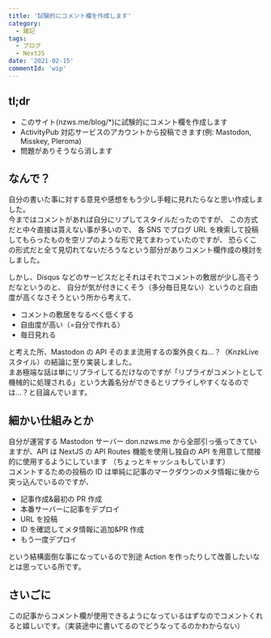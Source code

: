```yaml
---
title: '試験的にコメント欄を作成します'
category:
  - 雑記
tags:
  - ブログ
  - NextJS
date: '2021-02-15'
commentId: 'wip'
---
```


## tl;dr

- このサイト(nzws.me/blog/\*)に試験的にコメント欄を作成します
- ActivityPub 対応サービスのアカウントから投稿できます(例: Mastodon, Misskey, Pleroma)
- 問題がありそうなら消します

## なんで？

自分の書いた事に対する意見や感想をもう少し手軽に見れたらなと思い作成しました。  
今まではコメントがあれば自分にリプしてスタイルだったのですが、
この方式だと中々直接は貰えない事が多いので、
各 SNS でブログ URL を検索して投稿してもらったものを空リプのような形で見てまわっていたのですが、
恐らくこの形式だと全て見切れてないだろうなという部分がありコメント欄作成の検討をしました。

しかし、Disqus などのサービスだとそれはそれでコメントの敷居が少し高そうだなというのと、
自分が気が付きにくそう（多分毎日見ない）というのと自由度が高くなさそうという所から考えて、

- コメントの敷居をなるべく低くする
- 自由度が高い（=自分で作れる）
- 毎日見れる

と考えた所、Mastodon の API そのまま流用するの案外良くね...？（KnzkLive スタイル）の結論に至り実装しました。  
まあ極端な話は単にリプライしてるだけなのですが「リプライがコメントとして機械的に処理される」という大義名分ができるとリプライしやすくなるのでは...？と目論んでいます。

## 細かい仕組みとか

自分が運営する Mastodon サーバー don.nzws.me から全部引っ張ってきていますが、API は NextJS の API Routes 機能を使用し独自の API を用意して間接的に使用するようにしています
（ちょっとキャッシュもしています）  
コメントするための投稿の ID は単純に記事のマークダウンのメタ情報に後から突っ込んでいるのですが、

- 記事作成&最初の PR 作成
- 本番サーバーに記事をデプロイ
- URL を投稿
- ID を確認してメタ情報に追加&PR 作成
- もう一度デプロイ

という結構面倒な事になっているので別途 Action を作ったりして改善したいなとは思っている所です。

## さいごに

この記事からコメント欄が使用できるようになっているはずなのでコメントくれると嬉しいです。（実装途中に書いてるのでどうなってるのかわからない）
